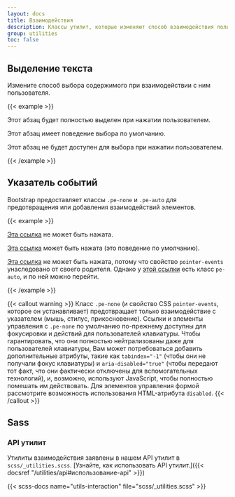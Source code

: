 ```yaml
---
layout: docs
title: Взаимодействия
description: Классы утилит, которые изменяют способ взаимодействия пользователей с содержимым веб-сайта.
group: utilities
toc: false
---
```


## Выделение текста

Измените способ выбора содержимого при взаимодействии с ним пользователя.

{{< example >}}
<p class="user-select-all">Этот абзац будет полностью выделен при нажатии пользователем.</p>
<p class="user-select-auto">Этот абзац имеет поведение выбора по умолчанию.</p>
<p class="user-select-none">Этот абзац не будет доступен для выбора при нажатии пользователем.</p>
{{< /example >}}

## Указатель событий

Bootstrap предоставляет классы `.pe-none` и `.pe-auto` для предотвращения или добавления взаимодействий элементов.

{{< example >}}
<p><a href="#" class="pe-none" tabindex="-1" aria-disabled="true">Эта ссылка</a> не может быть нажата.</p>
<p><a href="#" class="pe-auto">Эта ссылка</a> может быть нажата (это поведение по умолчанию).</p>
<p class="pe-none"><a href="#" tabindex="-1" aria-disabled="true">Эта ссылка</a> не может быть нажата, потому что свойство <code>pointer-events</code> унаследовано от своего родителя. Однако у <a href="#" class="pe-auto">этой ссылки</a> есть класс <code>pe-auto</code>, и по ней можно перейти.</p>
{{< /example >}}

{{< callout warning >}}
Класс `.pe-none` (и свойство CSS `pointer-events`, которое он устанавливает) предотвращает только взаимодействие с указателем (мышь, стилус, прикосновение). Ссылки и элементы управления с `.pe-none` по умолчанию по-прежнему доступны для фокусировки и действий для пользователей клавиатуры. Чтобы гарантировать, что они полностью нейтрализованы даже для пользователей клавиатуры, Вам может потребоваться добавить дополнительные атрибуты, такие как `tabindex="-1"` (чтобы они не получали фокус клавиатуры) и `aria-disabled="true"` (чтобы передают тот факт, что они фактически отключены для вспомогательных технологий), и, возможно, используют JavaScript, чтобы полностью помешать им действовать. Для элементов управления формой рассмотрите возможность использования HTML-атрибута `disabled`.
{{< /callout >}}

## Sass

### API утилит

Утилиты взаимодействия заявлены в нашем API утилит в `scss/_utilities.scss`. [Узнайте, как использовать API утилит.]({{< docsref "/utilities/api#использование-api" >}})

{{< scss-docs name="utils-interaction" file="scss/_utilities.scss" >}}
